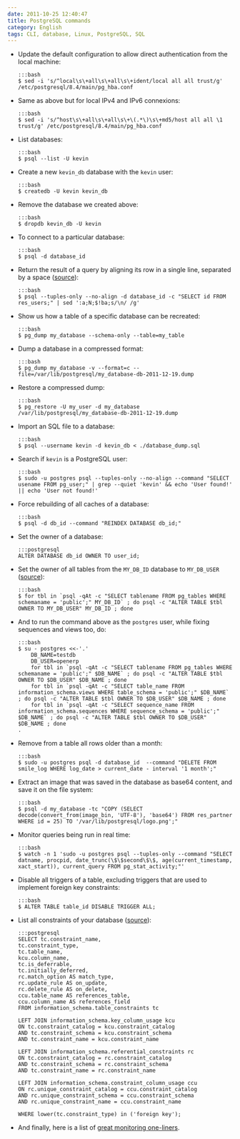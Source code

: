 ```yaml
---
date: 2011-10-25 12:40:47
title: PostgreSQL commands
category: English
tags: CLI, database, Linux, PostgreSQL, SQL
---
```


  * Update the default configuration to allow direct authentication from the local machine:

        :::bash
        $ sed -i 's/^local\s\+all\s\+all\s\+ident/local all all trust/g' /etc/postgresql/8.4/main/pg_hba.conf

  * Same as above but for local IPv4 and IPv6 connexions:

        :::bash
        $ sed -i 's/^host\s\+all\s\+all\s\+\(.*\)\s\+md5/host all all \1 trust/g' /etc/postgresql/8.4/main/pg_hba.conf

  * List databases:

        :::bash
        $ psql --list -U kevin

  * Create a new `kevin_db` database with the `kevin` user:

        :::bash
        $ createdb -U kevin kevin_db

  * Remove the database we created above:

        :::bash
        $ dropdb kevin_db -U kevin

  * To connect to a particular database:

        :::bash
        $ psql -d database_id

  * Return the result of a query by aligning its row in a single line, separated by a space ([source](http://stackoverflow.com/a/1252191)):

        :::bash
        $ psql --tuples-only --no-align -d database_id -c "SELECT id FROM res_users;" | sed ':a;N;$!ba;s/\n/ /g'

  * Show us how a table of a specific database can be recreated:

        :::bash
        $ pg_dump my_database --schema-only --table=my_table

  * Dump a database in a compressed format:

        :::bash
        $ pg_dump my_database -v --format=c --file=/var/lib/postgresql/my_database-db-2011-12-19.dump

  * Restore a compressed dump:

        :::bash
        $ pg_restore -U my_user -d my_database /var/lib/postgresql/my_database-db-2011-12-19.dump

  * Import an SQL file to a database:

        :::bash
        $ psql --username kevin -d kevin_db < ./database_dump.sql

  * Search if `kevin` is a PostgreSQL user:

        :::bash
        $ sudo -u postgres psql --tuples-only --no-align --command "SELECT usename FROM pg_user;" | grep --quiet 'kevin' && echo 'User found!' || echo 'User not found!'

  * Force rebuilding of all caches of a database:

        :::bash
        $ psql -d db_id --command "REINDEX DATABASE db_id;"

  * Set the owner of a database:

        :::postgresql
        ALTER DATABASE db_id OWNER TO user_id;

  * Set the owner of all tables from the `MY_DB_ID` database to `MY_DB_USER` ([source](http://stackoverflow.com/questions/1348126/modify-owner-on-all-tables-simultaneously-in-postgresql)):

        :::bash
        $ for tbl in `psql -qAt -c "SELECT tablename FROM pg_tables WHERE schemaname = 'public';" MY_DB_ID` ; do psql -c "ALTER TABLE $tbl OWNER TO MY_DB_USER" MY_DB_ID ; done

  * And to run the command above as the `postgres` user, while fixing sequences and views too, do:

        :::bash
        $ su - postgres <<-'.'
            DB_NAME=testdb
            DB_USER=openerp
            for tbl in `psql -qAt -c "SELECT tablename FROM pg_tables WHERE schemaname = 'public';" $DB_NAME` ; do psql -c "ALTER TABLE $tbl OWNER TO $DB_USER" $DB_NAME ; done
            for tbl in `psql -qAt -c "SELECT table_name FROM information_schema.views WHERE table_schema = 'public';" $DB_NAME` ; do psql -c "ALTER TABLE $tbl OWNER TO $DB_USER" $DB_NAME ; done
            for tbl in `psql -qAt -c "SELECT sequence_name FROM information_schema.sequences WHERE sequence_schema = 'public';" $DB_NAME` ; do psql -c "ALTER TABLE $tbl OWNER TO $DB_USER" $DB_NAME ; done
        .

  * Remove from a table all rows older than a month:

        :::bash
        $ sudo -u postgres psql -d database_id  --command "DELETE FROM smile_log WHERE log_date > current_date - interval '1 month';"

  * Extract an image that was saved in the database as base64 content, and save it on the file system:

        :::bash
        $ psql -d my_database -tc "COPY (SELECT decode(convert_from(image_bin, 'UTF-8'), 'base64') FROM res_partner WHERE id = 25) TO '/var/lib/postgresql/logo.png';"

  * Monitor queries being run in real time:

        :::bash
        $ watch -n 1 'sudo -u postgres psql --tuples-only --command "SELECT datname, procpid, date_trunc(\$\$second\$\$, age(current_timestamp, xact_start)), current_query FROM pg_stat_activity;"'

  * Disable all triggers of a table, excluding triggers that are used to implement foreign key constraints:

        :::bash
        $ ALTER TABLE table_id DISABLE TRIGGER ALL;

  * List all constraints of your database ([source](http://solaimurugan.blogspot.com/2010/10/list-out-all-forien-key-constraints.html)):

        :::postgresql
        SELECT tc.constraint_name,
        tc.constraint_type,
        tc.table_name,
        kcu.column_name,
        tc.is_deferrable,
        tc.initially_deferred,
        rc.match_option AS match_type,
        rc.update_rule AS on_update,
        rc.delete_rule AS on_delete,
        ccu.table_name AS references_table,
        ccu.column_name AS references_field
        FROM information_schema.table_constraints tc

        LEFT JOIN information_schema.key_column_usage kcu
        ON tc.constraint_catalog = kcu.constraint_catalog
        AND tc.constraint_schema = kcu.constraint_schema
        AND tc.constraint_name = kcu.constraint_name

        LEFT JOIN information_schema.referential_constraints rc
        ON tc.constraint_catalog = rc.constraint_catalog
        AND tc.constraint_schema = rc.constraint_schema
        AND tc.constraint_name = rc.constraint_name

        LEFT JOIN information_schema.constraint_column_usage ccu
        ON rc.unique_constraint_catalog = ccu.constraint_catalog
        AND rc.unique_constraint_schema = ccu.constraint_schema
        AND rc.unique_constraint_name = ccu.constraint_name

        WHERE lower(tc.constraint_type) in ('foreign key');

  * And finally, here is a list of [great monitoring one-liners](https://kasimani.wordpress.com/2011/03/15/monitor-postgresql-with-queries/).

